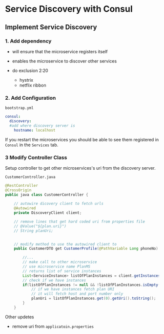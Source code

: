 # Service Discovery with Consul


## Implement Service Discovery 

### 1. Add dependency
- will ensure that the microservice registers itself
- enables the microservice to discover other services

- do exclusion 2:20
    - hystrix
    - netflix ribbon


### 2. Add Configuration

`bootstrap.yml`
```yml
consul:
  discovery:
  #add where discovery server is
    hostname: localhost
```
If you restart the microservices you should be able to see them registered in `Consul` in the `Services` tab.


### 3 Modify Controller Class
Setup controller to get other microservices's uri from the discovery server.

`CustomerController.java`
```java
@RestController
@CrossOrigin
public java class CustomerController {
    
    // autowire dicovery client to fetch urls
    @Autowired
    private DiscoveryClient client;

    // remove lines that get hard coded uri from properties file
    // @Value("${plan.uri}")
    // String planUri;

 
    // modify method to use the autowired client to
    public CustomerDTO get CustomerProfile(@PathVariable Long phoneNo) {

        //...
        // make call to other microservice
        // use microservice name PlanMS
        // returns list of service instances
        List<ServiceInstance> listOfPlanInstances = client.getInstances("PlanMS");
        // check if we have instances
        if(listOfPlanInstances != null && !listOfPlanInstances.isEmpty()) {
            // if we have instances fetch plan URI
            // it will fetch host and port number only
            planUri = listOfPlanInstances.get(0).getUri().toString();
        }
    }
```
Other updetes 
- remove uri from `applicatoin.properties`

 

 

 

